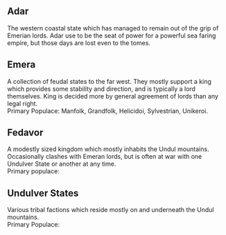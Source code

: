 ## Adar
The western coastal state which has managed to remain out of the grip of Emerian lords. Adar  use to be the seat of power for a powerful sea faring empire, but those days are lost even to the tomes.

## Emera
A collection of feudal states to the far west. They mostly support a king which provides some stability and direction, and is typically a lord themselves. King is decided more by general agreement of lords than any legal right.  
Primary Populace: Manfolk, Grandfolk, Helicidoi, Sylvestrian, Unikeroi.

## Fedavor
A modestly sized kingdom which mostly inhabits the Undul mountains. Occasionally clashes with Emeran lords, but is often at war with one Undulver State or another at any time.  
Primary populace: 


## Undulver States
Various tribal factions which reside mostly on and underneath the Undul mountains.  
Primary Populace:



